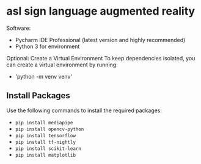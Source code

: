 # asl sign language augmented reality

Software: 
- Pycharm IDE Professional (latest version and highly recommended)
- Python 3 for environment 

Optional: Create a Virtual Environment
To keep dependencies isolated, you can create a virtual environment by running:
- 'python -m venv venv'

## Install Packages
Use the following commands to install the required packages: 
- `pip install mediapipe`
- `pip install opencv-python`
- `pip install tensorflow`
- `pip install tf-nightly`
- `pip install scikit-learn`
- `pip install matplotlib`

